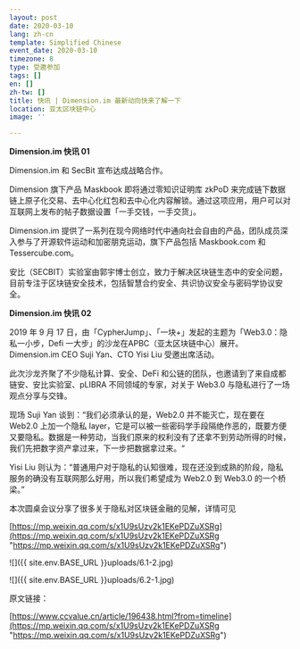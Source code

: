 ```yaml
---
layout: post
date: 2020-03-10
lang: zh-cn
template: Simplified Chinese
event_date: 2020-03-10
timezone: 8
type: 受邀参加
tags: []
en: []
zh-tw: []
title: 快讯 | Dimension.im 最新动向快来了解一下
location: 亚太区块链中心
image: ''

---
```

**Dimension.im 快讯 01**

Dimension.im 和 SecBit 宣布达成战略合作。

Dimension 旗下产品 Maskbook 即将通过零知识证明库 zkPoD 来完成链下数据链上原子化交易、去中心化红包和去中心化内容解锁。通过这项应用，用户可以对互联网上发布的帖子数据设置「一手交钱，一手交货」。

Dimension.im 提供了一系列在现今网络时代中通向社会自由的产品，团队成员深入参与了开源软件运动和加密朋克运动，旗下产品包括 Maskbook.com 和 Tessercube.com。

安比（SECBIT）实验室由郭宇博士创立，致力于解决区块链生态中的安全问题，目前专注于区块链安全技术，包括智慧合约安全、共识协议安全与密码学协议安全。

**Dimension.im 快讯 02**

2019 年 9 月 17 日，由「CypherJump」、「一块+」发起的主题为「Web3.0：隐私一小步，Defi 一大步」的沙龙在APBC（亚太区块链中心）展开。Dimension.im CEO Suji Yan、CTO Yisi Liu 受邀出席活动。

此次沙龙齐聚了不少隐私计算、安全、DeFi 和公链的团队，也邀请到了来自成都链安、安比实验室、pLIBRA 不同领域的专家，对关于 Web3.0 与隐私进行了一场观点分享与交锋。

现场 Suji Yan 谈到：“我们必须承认的是，Web2.0 并不能灭亡，现在要在 Web2.0 上加一个隐私 layer，它是可以被一些密码学手段隔绝作恶的，既要方便又要隐私。数据是一种劳动，当我们原来的权利没有了还拿不到劳动所得的时候，我们先把数字资产拿过来，下一步把数据拿过来。“

Yisi Liu 则认为：“普通用户对于隐私的认知很难，现在还没到成熟的阶段，隐私服务的确没有互联网那么好用，所以我们希望成为 Web2.0 到 Web3.0 的一个桥梁。”

本次圆桌会议分享了很多关于隐私对区块链金融的见解，详情可见

[https://mp.weixin.qq.com/s/x1U9sUzv2k1EKePDZuXSRg](https://mp.weixin.qq.com/s/x1U9sUzv2k1EKePDZuXSRg "https://mp.weixin.qq.com/s/x1U9sUzv2k1EKePDZuXSRg")

![]({{ site.env.BASE_URL }}uploads/6.1-2.jpg)

![]({{ site.env.BASE_URL }}uploads/6.2-1.jpg)

原文链接：

[https://www.ccvalue.cn/article/196438.html?from=timeline](https://mp.weixin.qq.com/s/x1U9sUzv2k1EKePDZuXSRg "https://mp.weixin.qq.com/s/x1U9sUzv2k1EKePDZuXSRg")